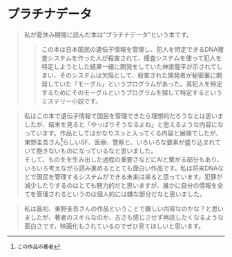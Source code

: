 # プラチナデータ
> 私が夏休み期間に読んだ本は”プラチナデータ”という本です。
>> この本は日本国民の遺伝子情報を管理し、犯人を特定できるDNA捜査システムを作った人が殺害されて、捜査システムを使って犯人を特定しようとした結果一緒に開発をしていた神楽龍平が示されてしまい、そのシステムは欠陥として、殺害された開発者が秘密裏に開発していた「モーグル」というプログラムがあった。真犯人を特定するためにそのモーグルというプログラムを探して特定するというミステリー小説です。

> 私はこの本で遺伝子情報で国民を管理できたら理想的だろうなとは思いましたが、結末を見ると「やっぱりそうなるよね」と思えるような内容になっています。作品としてはかなりスッと入ってくる内容と展開でしたが、東野圭吾さん[^1]らしいSF、医療、警察と、いろいろな要素が盛り込まれていて飽きないものになっているなと思いました。<br>そして、ものをを生み出した過程の重要さなどにAIと繋がる部分もあり、いろいろ考えながら読み進めるととても面白い作品です。私は将来DNAなどで国民を管理するシステムができる未来は来ると思っています。犯罪が減少したりするのはとても魅力的だと思いますが、誰かに自分の情報を全てを管理されるというのは個人的には嫌な部分だなと思いました。

> 私は最初、東野圭吾さんの作品ということで難しい内容なのかな？と思いましたが、著者のスキルなのか、古さも感じさせず再読したくなるような面白さです。映画化もされているのでぜひ見てほしいと思います。

[^1]: `この作品の著者`
